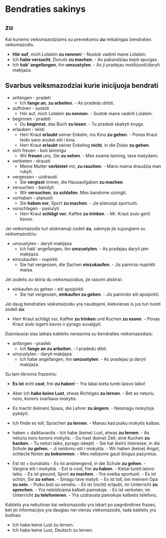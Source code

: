 # Bendraties sakinys 

## zu

Kai kuriems veiksmazodziams su preveiksmiu **zu** reikalingas bendraties veiksmazodis.

- **Hör auf**, mich Lolalein **zu nennen**! - Nustok vadinti mane Lolalein.
- Ich **habe versucht**, Donuts **zu machen**. - As pabandziau kepti spurgas.
- Ich **hab' angefangen**, ihn **umzustylen**. - As ji pradejau restilizuoti/daryti makijaza.

## Svarbus veiksmazodziai kurie inicijuoja bendrati

- anfangen - pradeti
    - Ich **fange an**, **zu arbeiten**. - As pradedu dirbti.
- aufhören - sustoti
    - Hör auf, mich Lolalein **zu nennen**. - Sustok mane vadinti Lolalein.
- beginnen - pradeti
    - Du **beginnst**, das Buch **zu lesen**. - Tu pradedi skaityti knyga.
- erlauben - leisti
    - Herr Kraut **erlaubt** seiner Enkelin, ins Kino **zu gehen**. - Ponas Kraut leido savo anukei eiti i kina.
    - Herr Kraut **erlaubt** seiner Enkeling **nicht**, in die Disko **zu gehen**.
- sich freuen - buti laimingu
    - Wir **freuen** uns, Sie **zu sehen**. - Mes esame laiming, tave matydami.
- verbieten - drausti
    - Meine Mutter **verbietet** mir, **zu rauchen**. - Mano mama draudzia man rukyti.
- vergessen - uzdrausti
    - Sie **vergisst** immer, die Hausaufgaben **zu machen**.
- versuchen - bandyti
    - Wir **versuchen**, **zu schlafen**. Mes bandome uzmigti.
- vorhaben - planuoti
    - Sie **haben vor**, Sport **zu machen**. - Jie planuoja sportuoti.
- vorschlagen - pasiulyti
    - Herr Kraut **schlägt vor**, Kaffee **zu trinken**. - Mr. Kraut siulo gerti kavos.

Jei veiksmazodis turi atskiramaji zodeli **zu**, sakinyje jie sujungiami su veiksmazodziu:

- umzustylen - daryti makijaza
    - Ich hab' angefangen, ihn **umzustylen**. - As pradejau daryti jam makijaza.
- einzukaufen - nupirkti
    - Sie hat vergessen, die Sachen **einzukaufen**. - Jis pamirso nupirkti maisa.

Jei zodelis zu skiria du veiksmazodius, jie rasomi atskirai:

- einkaufen zu gehen - eiti apsipirkti
    - Sie hat vergessen, **einkaufen zu gehen**. - Jis pamirsto eiti apsipirkti.

Jei daug bendraties veiksmazodiu yra naudojami, kiekvienas is jus turi tureti zodeli **zu**:

- Herr Kraut schlägt vor, Kaffee **zu trinken** und Kuchen **zu essen**. - Ponas Kraut siulo isgerti kavos ir pyrago suvalgyti.

Dazniausiai sias laikais kablelio nerasoma su bendraties veiksmazodiais:

- anfangen - pradeti
    - Ich **fange an zu arbeiten**. - I pradedu dibti.
- umzustylen - daryti makijaza
    - Ich habe angefangen, ihn **umzustylen**. - As pradejau ja daryti makijaza.
 
Su tam tikromis frazemis:

- **Es ist** echt **cool**, frei **zu haben**! - Yra labai kieta tureti laisvo laiko!
- Aber ich **habe keine Lust**, etwas Richtiges **zu lernen**. - Bet as neturiu noro, konors svarbaus mokytis.
- Es macht (keinen) Spass, die Lehrer **zu ängern**. - Nesmagu mokytoja pykdyti.
- Ich finde es toll, Sprachen **zu lernen**. - Manau kad puiku mokytis kalbas.

- haben + daiktavardis
        - Ich habe (keine) Lust, etwas **zu lernen**. - As neturiu noro konors mokytis.
        - Du hast (keine) Zeit, eine Kuchen **zu backen**. - Tu neturi laiko, pyrago iskepti.
        - Sie hat (kein) Interesse, in die Schule **zu gehen.** - Ji neidomu eiti i mokykla.
        - Wir haben (keine) Angst, schlecte Noten **zu bekommen**. - Mes nebijome gauti blogus pazymius.

- Est ist + bundratis
        - Es ist anstrengend, in die Schule **zu gehen**. - Vargina eiti i mokykla.
        - Est is cool, frei **zu haben**. - Kietai tureti laisvo laiko.
        - Es ist gesund, Sport **zu machen**. - Yra sveika sportuoti.
        - Es ist schön, Sie **zu sehen**. - Smagu tave matyti.
        - Es ist toll, bei meinem Opa **zu sein**. - Puiku buti su seneliu.
        - Es ist (nicht) erlaubt, im Unterricht **zu sprechen**. - Yra neleidziama kalbeti pamokoje.
        - Es ist verboten, im Unterricht **zu telefonieren**. - Yra uzdrausta pamokoje kalbetis telefonu.

Kablelis yra nebutinas kai veiksmazodis yra iskart po pagrdindines frazes, bet jei informacijos yra daugiau nei vienas vieksmazodis, tada kablelis yra butinas:

- Ich habe keine Lust zu lernen.
- Ich habe keine Lust, Deutsch zu lernen.

